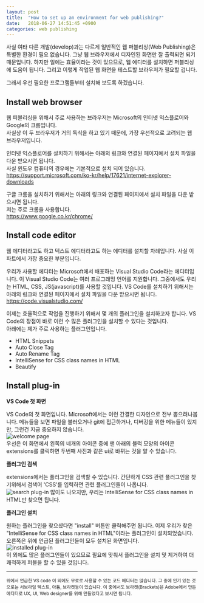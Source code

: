 ```yaml
---
layout: post
title:  "How to set up an environment for web publishing?"
date:   2018-06-27 14:51:45 +0900
categories: web publishing
---
```

사실 여타 다른 개발(develop)과는 다르게 일반적인 웹 퍼블리싱(Web Publishing)은 특별한 환경이 필요 없습니다. 
그냥 웹 브라우저에서 디자인된 화면만 잘 출력되면 되기 때문입니다. 
하지만 일에는 효율이라는 것이 있으므로, 웹 에디터를 설치하면 퍼블리싱에 도움이 됩니다. 
그리고 이렇게 작업된 웹 화면을 테스트할 브라우저가 필요할 겁니다. 

그래서 우선 필요한 프로그램들부터 설치해 보도록 하겠습니다.

Install web browser
---

웹 퍼블리싱을 위해서 주로 사용하는 브라우저는 Microsoft의 인터넷 익스플로어와 Google의 크롬입니다.   
사실상 이 두 브라우저가 거의 독식을 하고 있기 때문에, 가장 우선적으로 고려되는 웹 브라우저입니다.

인터넷 익스플로어를 설치하기 위해서는 아래의 링크와 연결된 페이지에서 설치 파일을 다운 받으시면 됩니다.   
사실 윈도우 컴퓨터의 경우에는 기본적으로 설치 되어 있습니다.   
https://support.microsoft.com/ko-kr/help/17621/internet-explorer-downloads

구글 크롬을 설치하기 위해서는 아래의 링크와 연결된 페이지에서 설치 파일을 다운 받으시면 됩니다.   
저는 주로 크롬을 사용합니다.   
https://www.google.co.kr/chrome/

Install code editor
---

웹 에디터라고도 하고 텍스트 에디터라고도 하는 에디터를 설치할 차례입니다.
사실 이 파트에서 가장 중요한 부분입니다. 

우리가 사용할 에디터는 Microsoft에서 배포하는 Visual Studio Code라는 에디터입니다. 
이 Visual Studio Code는 여러 프로그래밍 언어를 지원합니다. 
그중에서도 우리는 HTML, CSS, JS(javascript)를 사용할 것입니다. 
VS Code를 설치하기 위해서는 아래의 링크와 연결된 페이지에서 설치 파일을 다운 받으시면 됩니다.
https://code.visualstudio.com/

이제는 효율적으로 작업을 진행하기 위해서 몇 개의 플러그인을 설치하고자 합니다.
VS Code의 장점이 바로 이런 수 많은 플러그인을 설치할 수 있다는 것입니다.   
아래에는 제가 주로 사용하는 플러그인입니다.
- HTML Snippets
- Auto Close Tag
- Auto Rename Tag
- IntelliSense for CSS class names in HTML
- Beautify

Install plug-in
---

**VS Code 첫 화면**

VS Code의 첫 화면입니다.
Microsoft에서는 이런 간결한 디자인으로 전부 뽑으려나봅니다. 
메뉴들을 보면 파일을 불러오거나 git에 접근하거나, 디버깅을 위한 메뉴들이 있지만, 그런건 지금 중요하지 않습니다.    
![welcome page](/kys/assets/img/2018-06-27-post-01.png)   
우선은 이 화면에서 왼쪽의 네개의 아이콘 중에 맨 아래의 블럭 모양의 아이콘 extensions를 클릭하면 두번째 사진과 같은 ui로 바뀌는 것을 알 수 있습니다.

**플러그인 검색**

extensions에서는 플러그인을 검색할 수 있습니다. 
간단하게 CSS 관련 플러그인을 찾기위해서 검색어 'CSS'를 입력하면 관련 플러그인들이 나옵니다.    
![search plug-in](/kys/assets/img/2018-06-27-post-02.png)
많이도 나오지만, 우리는 IntelliSense for CSS class names in HTML만 찾으면 됩니다.   

**플러그인 설치**

원하는 플러그인을 찾으셨다면 "install" 버튼만 클릭해주면 됩니다. 
이제 우리가 찾은 "IntelliSense for CSS class names in HTML"이라는 플러그인이 설치되었습니다.
오른쪽은 위에 언급된 플러그인들이 모두 설치된 화면입니다.   
![installed plug-in](/kys/assets/img/2018-06-27-post-03.png)  
이 외에도 많은 플러그인들이 있으므로 필요에 맞춰서 플러그인을 설치 및 제거하여 더 쾌적하게 퍼블을 할 수 있을 것입니다.

***
<small>
위에서 언급한 VS code 이 외에도 무료로 사용할 수 있는 코드 에디터는 많습니다. 
그 중에 인기 있는 것으로는 서브라임 텍스트, 아톰, 브라켓등이 있습니다. 
이 중에서도 브라켓(Brackets)은 Adobe에서 만든 에디터로 UX, UI, Web designer를 위해 만들었다고 보시면 됩니다.
</small>